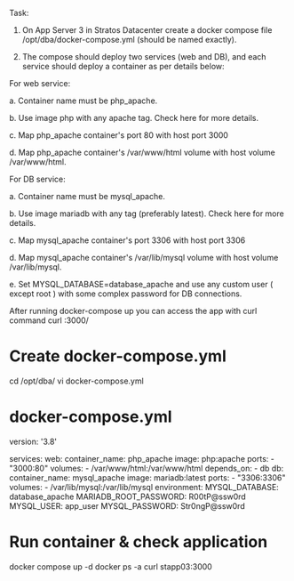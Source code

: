Task:
1. On App Server 3 in Stratos Datacenter create a docker compose file /opt/dba/docker-compose.yml (should be named exactly).

2. The compose should deploy two services (web and DB), and each service should deploy a container as per details below:

For web service:

a. Container name must be php_apache.

b. Use image php with any apache tag. Check here for more details.

c. Map php_apache container's port 80 with host port 3000

d. Map php_apache container's /var/www/html volume with host volume /var/www/html.

For DB service:

a. Container name must be mysql_apache.

b. Use image mariadb with any tag (preferably latest). Check here for more details.

c. Map mysql_apache container's port 3306 with host port 3306

d. Map mysql_apache container's /var/lib/mysql volume with host volume /var/lib/mysql.

e. Set MYSQL_DATABASE=database_apache and use any custom user ( except root ) with some complex password for DB connections.

After running docker-compose up you can access the app with curl command curl <server-ip or hostname>:3000/

# Create docker-compose.yml
cd /opt/dba/
vi docker-compose.yml

# docker-compose.yml
version: '3.8'

services:
  web:
    container_name: php_apache
    image: php:apache
    ports:
      - "3000:80"
    volumes:
      - /var/www/html:/var/www/html
    depends_on:
      - db
  db:
    container_name: mysql_apache
    image: mariadb:latest
    ports:
      - "3306:3306"
    volumes:
      - /var/lib/mysql:/var/lib/mysql
    environment:
      MYSQL_DATABASE: database_apache
      MARIADB_ROOT_PASSWORD: R00tP@ssw0rd
      MYSQL_USER: app_user
      MYSQL_PASSWORD: Str0ngP@ssw0rd

# Run container & check application
docker compose up -d
docker ps -a
curl stapp03:3000